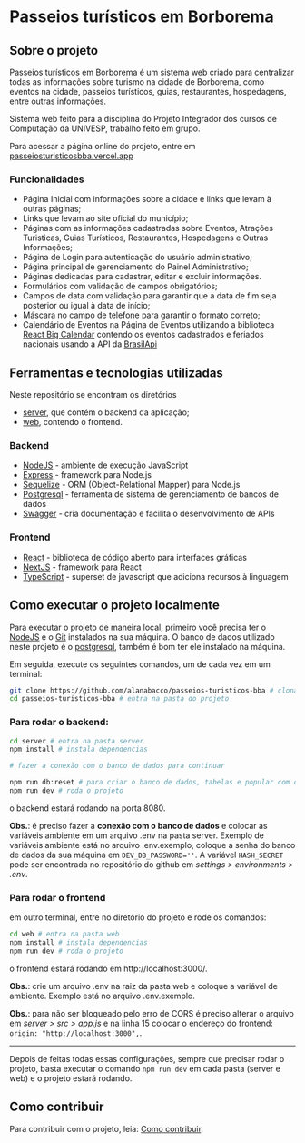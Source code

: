 # Passeios turísticos em Borborema

## Sobre o projeto

Passeios turísticos em Borborema é um sistema web criado para centralizar todas as informações sobre turismo na cidade de Borborema, como eventos na cidade, passeios turísticos, guias, restaurantes, hospedagens, entre outras informações.

Sistema web feito para a disciplina do Projeto Integrador dos cursos de Computação da UNIVESP, trabalho feito em grupo.

Para acessar a página online do projeto, entre em [passeiosturisticosbba.vercel.app](https://passeiosturisticosbba.vercel.app/)

### Funcionalidades

- Página Inicial com informações sobre a cidade e links que levam à outras páginas;
- Links que levam ao site oficial do município;
- Páginas com as informações cadastradas sobre Eventos, Atrações Turisticas, Guias Turísticos, Restaurantes, Hospedagens e Outras Informações;
- Página de Login para autenticação do usuário administrativo;
- Página principal de gerenciamento do Painel Administrativo;
- Páginas dedicadas para cadastrar, editar e excluir informações.
- Formulários com validação de campos obrigatórios;
- Campos de data com validação para garantir que a data de fim seja posterior ou igual à data de início;
- Máscara no campo de telefone para garantir o formato correto;
- Calendário de Eventos na Página de Eventos utilizando a biblioteca [React Big Calendar](https://www.npmjs.com/package//react-big-calendar) contendo os eventos cadastrados e feriados nacionais usando a API da [BrasilApi](https://brasilapi.com.br/docs#tag/Feriados-Nacionais)

## Ferramentas e tecnologias utilizadas

Neste repositório se encontram os diretórios

- [server](https://github.com/alanabacco/passeios-turisticos-bba/tree/main/server), que contém o backend da aplicação;
- [web](https://github.com/alanabacco/passeios-turisticos-bba/tree/main/web), contendo o frontend.

### Backend

- [NodeJS](https://nodejs.org/) - ambiente de execução JavaScript
- [Express](https://expressjs.com/) - framework para Node.js
- [Sequelize](https://sequelize.org/) - ORM (Object-Relational Mapper) para Node.js
- [Postgresql](https://www.postgresql.org/) - ferramenta de sistema de gerenciamento de bancos de dados
- [Swagger](https://swagger.io/) - cria documentação e facilita o desenvolvimento de APIs

### Frontend

- [React](https://react.dev/) - biblioteca de código aberto para interfaces gráficas
- [NextJS](https://nextjs.org/) - framework para React
- [TypeScript](https://www.typescriptlang.org/) - superset de javascript que adiciona recursos à linguagem

## Como executar o projeto localmente

Para executar o projeto de maneira local, primeiro você precisa ter o [NodeJS](https://nodejs.org/) e o [Git](https://git-scm.com/) instalados na sua máquina. O banco de dados utilizado neste projeto é o [postgresql](https://www.postgresql.org/), também é bom ter ele instalado na máquina.

Em seguida, execute os seguintes comandos, um de cada vez em um terminal:

```bash
git clone https://github.com/alanabacco/passeios-turisticos-bba # clona o repositório
cd passeios-turisticos-bba # entra na pasta do projeto
```

### Para rodar o backend:

```bash
cd server # entra na pasta server
npm install # instala dependencias

# fazer a conexão com o banco de dados para continuar

npm run db:reset # para criar o banco de dados, tabelas e popular com dados de teste
npm run dev # roda o projeto
```

o backend estará rodando na porta 8080.

**Obs.**: é preciso fazer a **conexão com o banco de dados** e colocar as variáveis ambiente em um arquivo .env na pasta server. Exemplo de variáveis ambiente está no arquivo .env.exemplo, coloque a senha do banco de dados da sua máquina em `DEV_DB_PASSWORD=''`. A variável `HASH_SECRET` pode ser encontrada no repositório do github em _settings > environments > .env_.

### Para rodar o frontend

em outro terminal, entre no diretório do projeto e rode os comandos:

```bash
cd web # entra na pasta web
npm install # instala dependencias
npm run dev # roda o projeto
```

o frontend estará rodando em http://localhost:3000/.

**Obs.**: crie um arquivo .env na raiz da pasta web e coloque a variável de ambiente. Exemplo está no arquivo .env.exemplo.

**Obs.**: para não ser bloqueado pelo erro de CORS é preciso alterar o arquivo em _server > src > app.js_ e na linha 15 colocar o endereço do frontend: `origin: "http://localhost:3000",`.

---

Depois de feitas todas essas configurações, sempre que precisar rodar o projeto, basta executar o comando `npm run dev` em cada pasta (server e web) e o projeto estará rodando.

## Como contribuir

Para contribuir com o projeto, leia: [Como contribuir](https://github.com/alanabacco/passeios-turisticos-bba/blob/main/como-contribuir.md).
